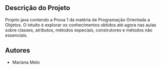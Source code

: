 ## Descrição do Projeto
Projeto java contendo a Prova 1 da matéria de Programação Orientada a Objetos.
O intuito é explorar os conhecimentos obtidos até agora nas aulas sobre classes, atributos, métodos especiais, construtores e métodos não essenciais.

## Autores

 - Mariana Melo
